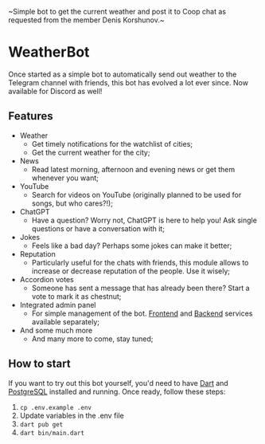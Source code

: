 ~Simple bot to get the current weather and post it to Coop chat as requested from the member Denis Korshunov.~

# WeatherBot

Once started as a simple bot to automatically send out weather to the Telegram channel with friends, this bot has
evolved a lot ever since. Now available for Discord as well!

## Features

- Weather
    - Get timely notifications for the watchlist of cities;
    - Get the current weather for the city;
- News
    - Read latest morning, afternoon and evening news or get them whenever you want;
- YouTube
    - Search for videos on YouTube (originally planned to be used for songs, but who cares?!);
- ChatGPT
    - Have a question? Worry not, ChatGPT is here to help you! Ask single questions or have a conversation with it;
- Jokes
    - Feels like a bad day? Perhaps some jokes can make it better;
- Reputation
    - Particularly useful for the chats with friends, this module allows to increase or decrease reputation of the
      people. Use it wisely;
- Accordion votes
    - Someone has sent a message that has already been there? Start a vote to mark it as chestnut;
- Integrated admin panel
    - For simple management of the bot. [Frontend](https://github.com/dmbaranov/weather-bot-admin-frontend) and [Backend](https://github.com/dmbaranov/weather-bot-admin-backend) services available separately;
- And some much more
    - And many more to come, stay tuned;

## How to start

If you want to try out this bot yourself, you'd need to have [Dart](https://dart.dev/)
and [PostgreSQL](https://www.postgresql.org/) installed and running. Once ready, follow these steps:

1. `cp .env.example .env`
2. Update variables in the .env file
3. `dart pub get`
3. `dart bin/main.dart`
